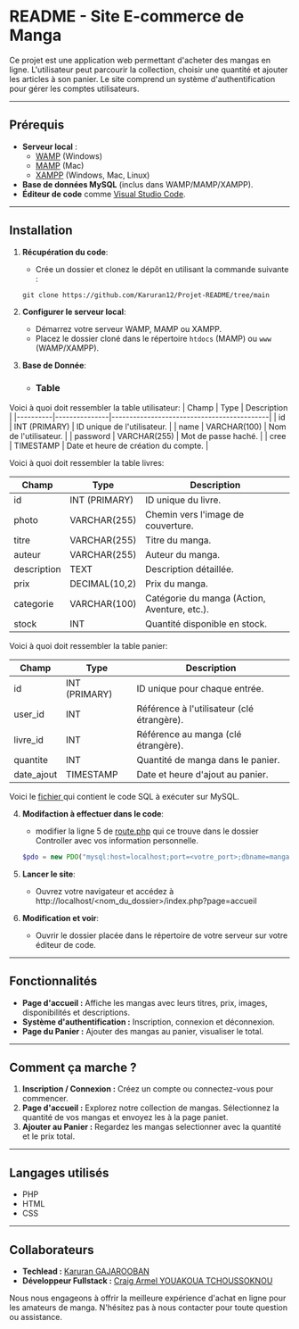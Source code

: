 
# README - Site E-commerce de Manga

Ce projet est une application web permettant d'acheter des mangas en ligne. L'utilisateur peut parcourir la collection, choisir une quantité et ajouter les articles à son panier. Le site comprend un système d'authentification pour gérer les comptes utilisateurs.

---

## Prérequis 

- **Serveur local** :
  - [WAMP](https://www.wampserver.com/) (Windows)
  - [MAMP](https://www.mamp.info/) (Mac)
  - [XAMPP](https://www.apachefriends.org/) (Windows, Mac, Linux)
- **Base de données MySQL** (inclus dans WAMP/MAMP/XAMPP).
- **Éditeur de code** comme [Visual Studio Code](https://code.visualstudio.com/).

---

## Installation

1. **Récupération du code**:
   - Crée un dossier et clonez le dépôt en utilisant la commande suivante :
   ```git
   git clone https://github.com/Karuran12/Projet-README/tree/main
   ```

2. **Configurer le serveur local**:
   - Démarrez votre serveur WAMP, MAMP ou XAMPP.
   - Placez le dossier cloné dans le répertoire `htdocs` (MAMP) ou `www` (WAMP/XAMPP).

3. **Base de Donnée**:

    - ### **Table**
Voici à quoi doit ressembler la table utilisateur: 
| Champ    | Type          | Description                                |
|----------|---------------|--------------------------------------------|
| id       | INT (PRIMARY) | ID unique de l'utilisateur.               |
| name     | VARCHAR(100)  | Nom de l'utilisateur.                     |
| password | VARCHAR(255)  | Mot de passe haché.                       |
| cree     | TIMESTAMP     | Date et heure de création du compte.      |

Voici à quoi doit ressembler la table livres: 

| Champ       | Type          | Description                                  |
|-------------|---------------|----------------------------------------------|
| id          | INT (PRIMARY) | ID unique du livre.                         |
| photo       | VARCHAR(255)  | Chemin vers l'image de couverture.          |
| titre       | VARCHAR(255)  | Titre du manga.                             |
| auteur      | VARCHAR(255)  | Auteur du manga.                            |
| description | TEXT          | Description détaillée.                      |
| prix        | DECIMAL(10,2) | Prix du manga.                              |
| categorie   | VARCHAR(100)  | Catégorie du manga (Action, Aventure, etc.).|
| stock       | INT           | Quantité disponible en stock. 

Voici à quoi doit ressembler la table panier: 

| Champ       | Type          | Description                                   |
|-------------|---------------|-----------------------------------------------|
| id          | INT (PRIMARY) | ID unique pour chaque entrée.                |
| user_id     | INT           | Référence à l'utilisateur (clé étrangère).   |
| livre_id    | INT           | Référence au manga (clé étrangère).          |
| quantite    | INT           | Quantité de manga dans le panier.            |
| date_ajout  | TIMESTAMP     | Date et heure d'ajout au panier.             |



Voici le [fichier ](./manga.sql) qui contient le code SQL à exécuter sur MySQL. 

4. **Modifaction à effectuer dans le code**:
    - modifier la ligne 5 de [route.php](./controller/route.php) qui ce trouve dans le dossier Controller avec vos information personnelle.

    ```php
    $pdo = new PDO("mysql:host=localhost;port=<votre_port>;dbname=manga", "<votre_nom_utilisateur>", "<votre_mots_de_passe>");
    ```

5. **Lancer le site**:
    - Ouvrez votre navigateur et accédez à http://localhost/<nom_du_dossier>/index.php?page=accueil

5. **Modification et voir**: 
    - Ouvrir le dossier placée dans le répertoire de votre serveur sur votre éditeur de code.

---

## Fonctionnalités 

- **Page d'accueil :** Affiche les mangas avec leurs titres, prix, images, disponibilités et descriptions.
- **Système d'authentification :** Inscription, connexion et déconnexion.
- **Page du Panier :** Ajouter des mangas au panier, visualiser le total.
___


## Comment ça marche ?

1. **Inscription / Connexion :** Créez un compte ou connectez-vous pour commencer.
2. **Page d'accueil :** Explorez notre collection de mangas. Sélectionnez la quantité de vos mangas et envoyez les à la page paniet.
3. **Ajouter au Panier :**  Regardez les mangas selectionner avec la quantité et le prix total. 
___

## Langages utilisés

- PHP
- HTML
- CSS
___

## Collaborateurs

- **Techlead :** [Karuran GAJAROOBAN](https://github.com/Karuran12)
- **Développeur Fullstack :** [Craig Armel YOUAKOUA TCHOUSSOKNOU](https://github.com/craigarmel)

Nous nous engageons à offrir la meilleure expérience d'achat en ligne pour les amateurs de manga. N'hésitez pas à nous contacter pour toute question ou assistance.
